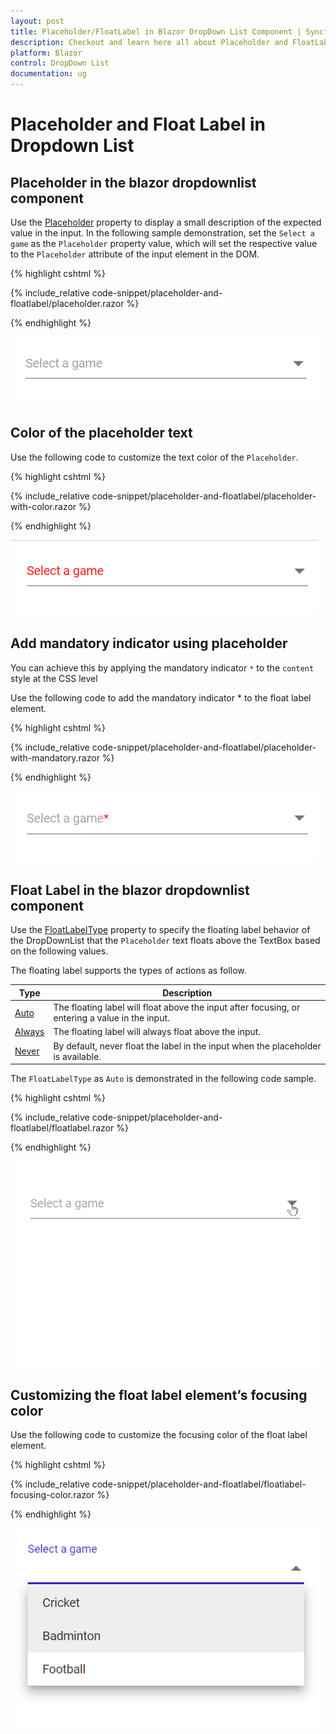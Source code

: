 ```yaml
---
layout: post
title: Placeholder/FloatLabel in Blazor DropDown List Component | Syncfusion
description: Checkout and learn here all about Placeholder and FloatLabel in Syncfusion Blazor DropDown List component and more.
platform: Blazor
control: DropDown List
documentation: ug
---
```


# Placeholder and Float Label in Dropdown List

## Placeholder in the blazor dropdownlist component

Use the [Placeholder](https://help.syncfusion.com/cr/blazor/Syncfusion.Blazor.DropDowns.SfDropDownList-2.html#Syncfusion_Blazor_DropDowns_SfDropDownList_2_Placeholder) property to display a small description of the expected value in the input. In the following sample demonstration, set the `Select a game` as the `Placeholder` property value, which will set the respective value to the `Placeholder` attribute of the input element in the DOM.

{% highlight cshtml %}

{% include_relative code-snippet/placeholder-and-floatlabel/placeholder.razor %}

{% endhighlight %}

![Blazor DropdownList with placeholder](./images/placeholder-and-floatlabel/blazor_dropdown_placeholder.png)

## Color of the placeholder text

Use the following code to customize the text color of the `Placeholder`.

{% highlight cshtml %}

{% include_relative code-snippet/placeholder-and-floatlabel/placeholder-with-color.razor %}

{% endhighlight %}

![Blazor DropdownList with color placeholder](./images/placeholder-and-floatlabel/blazor_dropdown_placeholder-with-color.png)

## Add mandatory indicator using placeholder

You can achieve this by applying the mandatory indicator `*​`​ to the `content` style at the CSS level

Use the following code to add the mandatory indicator * to the float label element.

{% highlight cshtml %}

{% include_relative code-snippet/placeholder-and-floatlabel/placeholder-with-mandatory.razor %}

{% endhighlight %}

![Blazor DropdownList with mandatory indicator placeholder](./images/placeholder-and-floatlabel/blazor_dropdown_placeholder-with-mandatory.png)

## Float Label in the blazor dropdownlist component

Use the [FloatLabelType](https://help.syncfusion.com/cr/blazor/Syncfusion.Blazor.DropDowns.SfDropDownList-2.html#Syncfusion_Blazor_DropDowns_SfDropDownList_2_FloatLabelType) property to specify the floating label behavior of the DropDownList that the `Placeholder` text floats above the TextBox based on the following values.

The floating label supports the types of actions as follow.

Type     | Description
------------ | -------------
  [Auto](https://help.syncfusion.com/cr/blazor/Syncfusion.Blazor.Inputs.FloatLabelType.html#Syncfusion_Blazor_Inputs_FloatLabelType_Auto)       | The floating label will float above the input after focusing, or entering a value in the input.
  [Always](https://help.syncfusion.com/cr/blazor/Syncfusion.Blazor.Inputs.FloatLabelType.html#Syncfusion_Blazor_Inputs_FloatLabelType_Always)     | The floating label will always float above the input.
  [Never](https://help.syncfusion.com/cr/blazor/Syncfusion.Blazor.Inputs.FloatLabelType.html#Syncfusion_Blazor_Inputs_FloatLabelType_Never)      | By default, never float the label in the input when the placeholder is available.

The `FloatLabelType` as  `Auto` is demonstrated in the following code sample.

{% highlight cshtml %}

{% include_relative code-snippet/placeholder-and-floatlabel/floatlabel.razor %}

{% endhighlight %}

![Blazor DropdownList with float label](./images/placeholder-and-floatlabel/blazor_dropdown_floatlabel.gif)

## Customizing the float label element’s focusing color

Use the following code to customize the focusing color of the float label element.

{% highlight cshtml %}

{% include_relative code-snippet/placeholder-and-floatlabel/floatlabel-focusing-color.razor %}

{% endhighlight %}

![Blazor DropdownList with float label focusing color](./images/placeholder-and-floatlabel/blazor_dropdown_floatlabel-focusing-color.png)